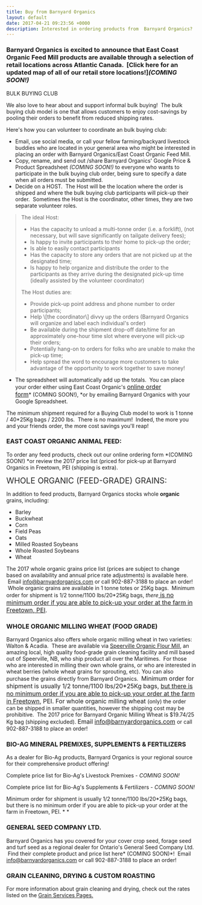 ```yaml
---
title: Buy from Barnyard Organics
layout: default
date: 2017-04-21 09:23:56 +0000
description: Interested in ordering products from  Barnyard Organics?
---
```

### Barnyard Organics is excited to announce that East Coast Organic Feed Mill products are available through a selection of retail locations across Atlantic Canada.  \[Click here for an updated map of all of our retail store locations!\]_(COMING SOON!)_

BULK BUYING CLUB

We also love to hear about and support informal bulk buying!  The bulk buying club model is one that allows customers to enjoy cost-savings by pooling their orders to benefit from reduced shipping rates.

Here's how you can volunteer to coordinate an bulk buying club:

* Email, use social media, or call your fellow farming/backyard livestock buddies who are located in your general area who might be interested in placing an order with Barnyard Organics/East Coast Organic Feed Mill.
* Copy, rename, and send out /share Barnyard Organics' Google Price & Product Spreadsheet _(COMING SOON!)_ to everyone who wants to participate in the bulk buying club order, being sure to specify a date when all orders must be submitted.
* Decide on a HOST.  The Host will be the location where the order is shipped and where the bulk buying club participants will pick-up their order.  Sometimes the Host is the coordinator, other times, they are two separate volunteer roles.

<blockquote>The ideal Host:<br><ul><li>Has the capacity to unload a multi-tonne order (i.e. a forklift), (not necessary, but will save significantly on tailgate delivery fees);<br></li><li>Is happy to invite participants to their home to pick-up the order;<br></li><li>Is able to easily contact participants <br></li><li>Has the capacity to store any orders that are not picked up at the designated time;<br></li><li>Is happy to help organize and distribute the order to the participants as they arrive during the designated pick-up time (ideally assisted by the volunteer coordinator)<br></li></ul>The Host duties are:<br><ul><li>Provide pick-up point address and phone number to order participants;<br></li><li>Help \[the coordinator\] divvy up the orders (Barnyard Organics will organize and label each individual's order)<br></li><li>Be available during the shipment drop-off date/time for an approximately one-hour time slot where everyone will pick-up their orders;<br></li><li>Potentially hang-on to orders for folks who are unable to make the pick-up time;<br></li><li>Help spread the word to encourage more customers to take advantage of the opportunity to work together to save money!<br></li></ul></blockquote>

* The spreadsheet will automatically add up the totals.  You can place your order either using East Coast Organic's <a href="linkhere" style="font-size: 1rem;">online order form</a>\* (COMING SOON!), \*or by emailing Barnyard Organics with your Google Spreadsheet.

The minimum shipment required for a Buying Club model to work is 1 tonne / 40\*25Kg bags / 2200 lbs.  There is no maximum!  Indeed, the more you and your friends order, the more cost savings you'll reap!

### EAST COAST ORGANIC ANIMAL FEED:

To order any feed products, check out our online ordering form \*(COMING SOON!) \*or review the 2017 price list (priced for pick-up at Barnyard Organics in Freetown, PEI (shipping is extra).

<span style="color: rgb(40, 40, 40); font-size: 1.5em; word-spacing: 0.5px;">WHOLE ORGANIC (FEED-GRADE) GRAINS:</span>

In addition to feed products, Barnyard Organics stocks whole **organic** grains, including:

* Barley
* Buckwheat
* Corn
* Field Peas
* Oats
* Milled Roasted Soybeans
* Whole Roasted Soybeans
* Wheat

The 2017 whole organic grains price list (prices are subject to change based on availability and annual price rate adjustments) is available here.  Email [info@barnyardorganics.com](info@barnyardorganics.com) or call 902-887-3188 to place an order!  Whole organic grains are available in 1 tonne totes or 25Kg bags.  Minimum order for shipment is 1/2 tonne/1100 lbs/20\*25Kg bags, _there_<span style="font-size: 1rem;"><u> is no minimum order if you are able to pick-up your order at the farm in Freetown, PEI</u>.</span>

### WHOLE ORGANIC MILLING WHEAT (FOOD GRADE)

Barnyard Organics also offers whole organic milling wheat in two varieties:   Walton & Acadia.  These are available via [Speerville Organic Flour Mill](http://www.speervilleflourmill.ca), an amazing local, high quality food-grade grain cleaning facility and mill based out of Speerville, NB, who ship product all over the Maritimes.  For those who are interested in milling their own whole grains, or who are interested in wheat berries (whole wheat grains for sprouting, etc). You can also purchase the grains directly from Barnyard Organics.  <span style="font-size: 1rem;">Minimum order for shipment is usually 1/2 tonne/1100 lbs/20\*25Kg bags, <u>but there is no minimum order if you are able to pick-up your order at the farm in Freetown</u>, PEI.  For whole organic milling wheat </span>(only) the order can be shipped in smaller quantities, however the shipping cost may be prohibitive.  The 2017 price for Barnyard Organic Milling Wheat is $19.74/25 Kg bag (shipping excluded). <span style="font-size: 1rem;">Email <a href="info@barnyardorganics.com">info@barnyardorganics.com</a> </span>or call 902-887-3188 to place an order!

### BIO-AG MINERAL PREMIXES, SUPPLEMENTS & FERTILIZERS

As a dealer for Bio-Ag products, Barnyard Organics is your regional source for their comprehensive product offering!

Complete price list for Bio-Ag's Livestock Premixes - _COMING SOON!_

Complete price list for Bio-Ag's Supplements & Fertilizers - _COMING SOON!_

Minimum order for shipment is usually 1/2 tonne/1100 lbs/20\*25Kg bags, but there is no minimum order if you are able to pick-up your order at the farm in Freetown, PEI. \*
\*

### GENERAL SEED COMPANY LTD.

Barnyard Organics has you covered for your cover crop seed, forage seed and turf seed as a regional dealer for Ontario's General Seed Company Ltd.  Find their complete product and price list here\* (COMING SOON)\*!  Email  [info@barnyardorganics.com](info@barnyardorganics.com) or call 902-887-3188 to place an order!

### GRAIN CLEANING, DRYING & CUSTOM ROASTING

For more information about grain cleaning and drying, check out the rates listed on the [Grain Services Pages.](https://barnyardorganics.com/services/grain-cleaning-drying)